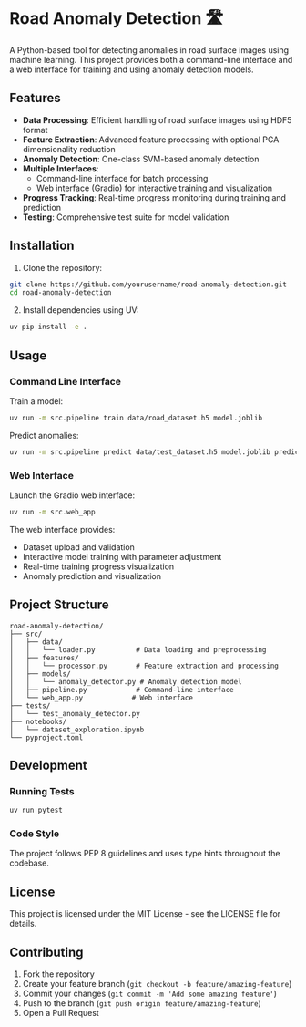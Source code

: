 # Road Anomaly Detection 🛣️

A Python-based tool for detecting anomalies in road surface images using machine learning. This project provides both a command-line interface and a web interface for training and using anomaly detection models.

## Features

- **Data Processing**: Efficient handling of road surface images using HDF5 format
- **Feature Extraction**: Advanced feature processing with optional PCA dimensionality reduction
- **Anomaly Detection**: One-class SVM-based anomaly detection
- **Multiple Interfaces**:
  - Command-line interface for batch processing
  - Web interface (Gradio) for interactive training and visualization
- **Progress Tracking**: Real-time progress monitoring during training and prediction
- **Testing**: Comprehensive test suite for model validation

## Installation

1. Clone the repository:
```bash
git clone https://github.com/yourusername/road-anomaly-detection.git
cd road-anomaly-detection
```

2. Install dependencies using UV:
```bash
uv pip install -e .
```

## Usage

### Command Line Interface

Train a model:
```bash
uv run -m src.pipeline train data/road_dataset.h5 model.joblib
```

Predict anomalies:
```bash
uv run -m src.pipeline predict data/test_dataset.h5 model.joblib predictions.npy
```

### Web Interface

Launch the Gradio web interface:
```bash
uv run -m src.web_app
```

The web interface provides:
- Dataset upload and validation
- Interactive model training with parameter adjustment
- Real-time training progress visualization
- Anomaly prediction and visualization

## Project Structure

```
road-anomaly-detection/
├── src/
│   ├── data/
│   │   └── loader.py          # Data loading and preprocessing
│   ├── features/
│   │   └── processor.py       # Feature extraction and processing
│   ├── models/
│   │   └── anomaly_detector.py # Anomaly detection model
│   ├── pipeline.py            # Command-line interface
│   └── web_app.py            # Web interface
├── tests/
│   └── test_anomaly_detector.py
├── notebooks/
│   └── dataset_exploration.ipynb
└── pyproject.toml
```

## Development

### Running Tests

```bash
uv run pytest
```

### Code Style

The project follows PEP 8 guidelines and uses type hints throughout the codebase.

## License

This project is licensed under the MIT License - see the LICENSE file for details.

## Contributing

1. Fork the repository
2. Create your feature branch (`git checkout -b feature/amazing-feature`)
3. Commit your changes (`git commit -m 'Add some amazing feature'`)
4. Push to the branch (`git push origin feature/amazing-feature`)
5. Open a Pull Request
